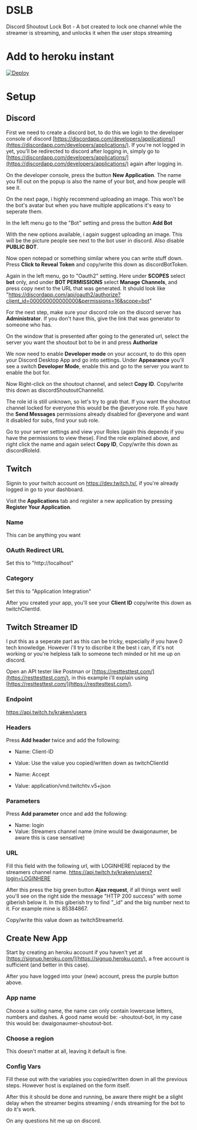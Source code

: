 # DSLB
Discord Shoutout Lock Bot - A bot created to lock one channel while the streamer is streaming, and unlocks it when the user stops streaming

# Add to heroku instant
[![Deploy](https://www.herokucdn.com/deploy/button.svg)](https://heroku.com/deploy)

# Setup

## Discord
First we need to create a discord bot, to do this we login to the developer console of discord [https://discordapp.com/developers/applications/](https://discordapp.com/developers/applications/). If you're not logged in yet, you'll be redirected to discord after logging in, simply go to [https://discordapp.com/developers/applications/](https://discordapp.com/developers/applications/) again after logging in.

On the developer console, press the button **New Application**. 
The name you fill out on the popup is also the name of your bot, and how people will see it.

On the next page, i highly recommend uploading an image. This won't be the bot's avatar but when you have multiple applications it's easy to seperate them.

In the left menu go to the "Bot" setting and press the button **Add Bot**

With the new options available, i again suggest uploading an image. This will be the picture people see next to the bot user in discord. Also disable **PUBLIC BOT**.

Now open notepad or something similar where you can write stuff down. Press **Click to Reveal Token** and copy/write this down as discordBotToken.

Again in the left menu, go to "Oauth2" setting.
Here under **SCOPES** select **bot** only, and under **BOT PERMISSIONS** select **Manage Channels**, and press copy next to the URL that was generated. It should look like "https://discordapp.com/api/oauth2/authorize?client_id=000000000000000&permissions=16&scope=bot"

For the next step, make sure your discord role on the discord server has **Administrator**. If you don't have this, give the link that was generator to someone who has.

On the window that is presented after going to the generated url, select the server you want the shoutout bot to be in and press **Authorize**

We now need to enable **Developer mode** on your account, to do this open your Discord Desktop App and go into settings. Under **Appearance** you'll see a switch **Developer Mode**, enable this and go to the server you want to enable the bot for.

Now Right-click on the shoutout channel, and select **Copy ID**. Copy/write this down as discordShoutoutChannelId.

The role id is still unknown, so let's try to grab that. If you want the shoutout channel locked for everyone this would be the @everyone role. If you have the **Send Messages** permissions already disabled for @everyone and want it disabled for subs, find your sub role.

Go to your server settings and view your Roles (again this depends if you have the permissions to view these). Find the role explained above, and right click the name and again select **Copy ID**, Copy/write this down as discordRoleId.

## Twitch
Signin to your twitch account on https://dev.twitch.tv/, if you're already logged in go to your dashboard.

Visit the **Applications** tab and register a new application by pressing **Register Your Application**.

### Name
This can be anything you want

### OAuth Redirect URL
Set this to "http://localhost"

### Category 
Set this to "Application Integration"

After you created your app, you'll see your **Client ID** copy/write this down as twitchClientId.

## Twitch Streamer ID
I put this as a seperate part as this can be tricky, especially if you have 0 tech knowledge. However i'll try to discribe it the best i can, if it's not working or you're helpless talk to someone tech minded or hit me up on discord.

Open an API tester like Postman or [https://resttesttest.com/](https://resttesttest.com/), in this example i'll explain using [https://resttesttest.com/](https://resttesttest.com/).

### Endpoint
https://api.twitch.tv/kraken/users

### Headers
Press **Add header** twice and add the following:
* Name: Client-ID
* Value: Use the value you copied/written down as twitchClientId

* Name: Accept
* Value: application/vnd.twitchtv.v5+json

### Parameters
Press **Add parameter** once and add the following:
* Name: login
* Value: Streamers channel name (mine would be dwaigonaumer, be aware this is case sensative)

### URL
Fill this field with the following url, with LOGINHERE replaced by the streamers channel name.
https://api.twitch.tv/kraken/users?login=LOGINHERE

After this press the big green button **Ajax request**, if all things went well you'll see on the right side the message "HTTP 200 success" with some giberish below it. In this giberish try to find "\_id" and the big number next to it. For example mine is 85384867.

Copy/write this value down as twitchStreamerId.

## Create New App
Start by creating an heroku account if you haven't yet at [https://signup.heroku.com/](https://signup.heroku.com/), a free account is sufficient (and better in this case).

After you have logged into your (new) account, press the purple button above.

### App name
Choose a suiting name, the name can only contain lowercase letters, numbers and dashes. A good name would be: <streamer>-shoutout-bot, in my case this would be: dwaigonaumer-shoutout-bot.
  
### Choose a region
This doesn't matter at all, leaving it default is fine.

### Config Vars
Fill these out with the variables you copied/written down in all the previous steps. However host is explained on the form itself.

After this it should be done and running, be aware there might be a slight delay when the streamer begins streaming / ends streaming for the bot to do it's work.

On any questions hit me up on discord.
